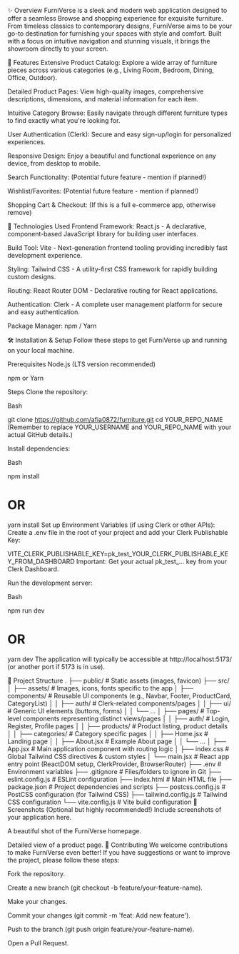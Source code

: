 ✨ Overview
FurniVerse is a sleek and modern web application designed to offer a seamless Browse and shopping experience for exquisite furniture. From timeless classics to contemporary designs, FurniVerse aims to be your go-to destination for furnishing your spaces with style and comfort. Built with a focus on intuitive navigation and stunning visuals, it brings the showroom directly to your screen.

🌟 Features
Extensive Product Catalog: Explore a wide array of furniture pieces across various categories (e.g., Living Room, Bedroom, Dining, Office, Outdoor).

Detailed Product Pages: View high-quality images, comprehensive descriptions, dimensions, and material information for each item.

Intuitive Category Browse: Easily navigate through different furniture types to find exactly what you're looking for.

User Authentication (Clerk): Secure and easy sign-up/login for personalized experiences.

Responsive Design: Enjoy a beautiful and functional experience on any device, from desktop to mobile.

Search Functionality: (Potential future feature - mention if planned!)

Wishlist/Favorites: (Potential future feature - mention if planned!)

Shopping Cart & Checkout: (If this is a full e-commerce app, otherwise remove)

🚀 Technologies Used
Frontend Framework: React.js - A declarative, component-based JavaScript library for building user interfaces.

Build Tool: Vite - Next-generation frontend tooling providing incredibly fast development experience.

Styling: Tailwind CSS - A utility-first CSS framework for rapidly building custom designs.

Routing: React Router DOM - Declarative routing for React applications.

Authentication: Clerk - A complete user management platform for secure and easy authentication.

Package Manager: npm / Yarn

🛠️ Installation & Setup
Follow these steps to get FurniVerse up and running on your local machine.

Prerequisites
Node.js (LTS version recommended)

npm or Yarn

Steps
Clone the repository:

Bash

git clone https://github.com/afia0872/furniture.git
cd YOUR_REPO_NAME
(Remember to replace YOUR_USERNAME and YOUR_REPO_NAME with your actual GitHub details.)

Install dependencies:

Bash

npm install
# OR
yarn install
Set up Environment Variables (if using Clerk or other APIs):
Create a .env file in the root of your project and add your Clerk Publishable Key:

VITE_CLERK_PUBLISHABLE_KEY=pk_test_YOUR_CLERK_PUBLISHABLE_KEY_FROM_DASHBOARD
Important: Get your actual pk_test_... key from your Clerk Dashboard.

Run the development server:

Bash

npm run dev
# OR
yarn dev
The application will typically be accessible at http://localhost:5173/ (or another port if 5173 is in use).

📁 Project Structure
.
├── public/                 # Static assets (images, favicon)
├── src/
│   ├── assets/             # Images, icons, fonts specific to the app
│   ├── components/         # Reusable UI components (e.g., Navbar, Footer, ProductCard, CategoryList)
│   │   ├── auth/           # Clerk-related components/pages
│   │   ├── ui/             # Generic UI elements (buttons, forms)
│   │   └── ...
│   ├── pages/              # Top-level components representing distinct views/pages
│   │   ├── auth/           # Login, Register, Profile pages
│   │   ├── products/       # Product listing, product details
│   │   ├── categories/     # Category specific pages
│   │   ├── Home.jsx        # Landing page
│   │   ├── About.jsx       # Example About page
│   │   └── ...
│   ├── App.jsx             # Main application component with routing logic
│   ├── index.css           # Global Tailwind CSS directives & custom styles
│   └── main.jsx            # React app entry point (ReactDOM setup, ClerkProvider, BrowserRouter)
├── .env                    # Environment variables
├── .gitignore              # Files/folders to ignore in Git
├── eslint.config.js        # ESLint configuration
├── index.html              # Main HTML file
├── package.json            # Project dependencies and scripts
├── postcss.config.js       # PostCSS configuration (for Tailwind CSS)
├── tailwind.config.js      # Tailwind CSS configuration
└── vite.config.js          # Vite build configuration
📸 Screenshots
(Optional but highly recommended!)
Include screenshots of your application here.

A beautiful shot of the FurniVerse homepage.

Detailed view of a product page.
🤝 Contributing
We welcome contributions to make FurniVerse even better! If you have suggestions or want to improve the project, please follow these steps:

Fork the repository.

Create a new branch (git checkout -b feature/your-feature-name).

Make your changes.

Commit your changes (git commit -m 'feat: Add new feature').

Push to the branch (git push origin feature/your-feature-name).

Open a Pull Request.